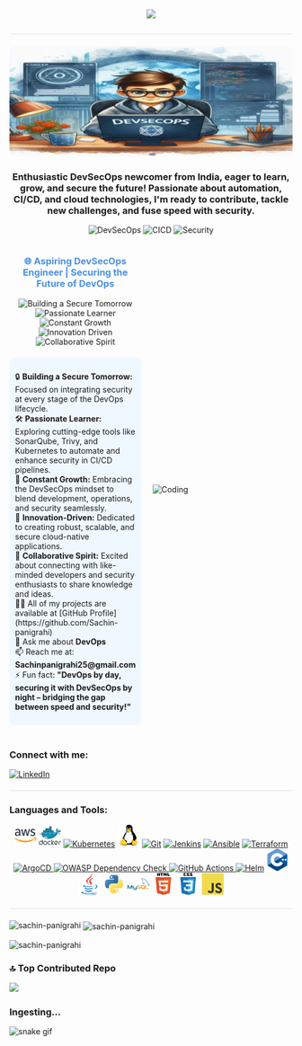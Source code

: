 <h1 align="center">
  <a href="https://git.io/typing-svg">
    <img src="https://readme-typing-svg.herokuapp.com/?lines=Hi+There!+👋;+I'm+Sachin+Panigrahi!;+DevSecOps+Enthusiast;Always+Learning+and+Growing!;&center=true&width=500&size=30">
  </a>
</h1>

<hr style="border: none; height: 2px; background-color: #eee; margin: 20px 0;">
<img src="DevSecOps_1024x400.png" alt="DevSecOps Enthusiast Banner" 
     style="width: 100%; border-radius: 10px; max-height: 250px; height: auto; transition: transform 0.5s ease-in-out;" 
     onmouseover="this.style.transform='scale(1.05)';" onmouseout="this.style.transform='scale(1)';">

<h3 align="center">Enthusiastic DevSecOps newcomer from India, eager to learn, grow, and secure the future! Passionate about automation, CI/CD, and cloud technologies, I'm ready to contribute, tackle new challenges, and fuse speed with security.</h3>

<p align="center">
  <img src="https://img.shields.io/badge/DevSecOps-Enthusiast-blue?style=for-the-badge" alt="DevSecOps">
  <img src="https://img.shields.io/badge/CICD-Automation-green?style=for-the-badge" alt="CICD">
  <img src="https://img.shields.io/badge/Security-First-red?style=for-the-badge" alt="Security">
</p>         
<div style="display: flex; justify-content: space-between; align-items: center;">
  <div style="flex: 1; max-width: 600px; margin-right: 20px;">
    <h3 align="center" style="color: #4A90E2;">🌐 <strong>Aspiring DevSecOps Engineer</strong> | Securing the Future of DevOps</h3>
    <p align="center">
      <img src="https://img.shields.io/badge/Building_a_Secure_Tomorrow-🔒-blue?style=flat&logo=security" alt="Building a Secure Tomorrow" />
      <img src="https://img.shields.io/badge/Passionate_Learner-🛠️-orange?style=flat&logo=book" alt="Passionate Learner" />
      <img src="https://img.shields.io/badge/Constant_Growth-🌱-green?style=flat&logo=growth" alt="Constant Growth" />
      <img src="https://img.shields.io/badge/Innovation_Driven-🚀-purple?style=flat&logo=rocket" alt="Innovation Driven" />
      <img src="https://img.shields.io/badge/Collaborative_Spirit-🤝-pink?style=flat&logo=people" alt="Collaborative Spirit" />
    </p>
    <div style="max-width: 600px; margin: 20px auto; padding: 10px; background-color: #f0f8ff; border-radius: 10px;">
      <ul style="list-style-type: none; padding: 0; text-align: left;">
        <li>🔒 <strong>Building a Secure Tomorrow:</strong> Focused on integrating security at every stage of the DevOps lifecycle.</li>
        <li>🛠️ <strong>Passionate Learner:</strong> Exploring cutting-edge tools like SonarQube, Trivy, and Kubernetes to automate and enhance security in CI/CD pipelines.</li>
        <li>🌱 <strong>Constant Growth:</strong> Embracing the DevSecOps mindset to blend development, operations, and security seamlessly.</li>
        <li>🚀 <strong>Innovation-Driven:</strong> Dedicated to creating robust, scalable, and secure cloud-native applications.</li>
        <li>🤝 <strong>Collaborative Spirit:</strong> Excited about connecting with like-minded developers and security enthusiasts to share knowledge and ideas.</li>
        <li>👨‍💻 All of my projects are available at [GitHub Profile](https://github.com/Sachin-panigrahi)</li>
        <li>💬 Ask me about <strong>DevOps</strong></li>
        <li>📫 Reach me at: <strong>Sachinpanigrahi25@gmail.com</strong></li>
        <li>⚡ Fun fact: <strong>"DevOps by day, securing it with DevSecOps by night – bridging the gap between speed and security!"</strong></li>
      </ul>
    </div>
  </div>
  <div style="flex: 0 0 auto;">
  <img align="right" alt="Coding" width="400" src="https://media1.tenor.com/m/GfSX-u7VGM4AAAAC/coding.gif">
  </div>
</div>
<!-- <hr style="border: none; height: 2px; background-color: #eee; margin: 20px 0;"> -->
<h3 align="left">Connect with me:</h3>
<p align="left">
  <a href="https://www.linkedin.com/in/sachin-p-565557317/" target="_blank"><img src="https://raw.githubusercontent.com/rahuldkjain/github-profile-readme-generator/master/src/images/icons/Social/linked-in-alt.svg" alt="LinkedIn" height="30" width="40" /></a>
</p>

<hr style="border: none; height: 2px; background-color: #eee; margin: 20px 0;">

<h3 align="left">Languages and Tools:</h3>
<p align="center">
  <a href="https://aws.amazon.com" target="_blank"><img src="https://raw.githubusercontent.com/devicons/devicon/master/icons/amazonwebservices/amazonwebservices-original-wordmark.svg" alt="AWS" width="40" height="40"/></a> 
  <a href="https://www.docker.com/" target="_blank"><img src="https://raw.githubusercontent.com/devicons/devicon/master/icons/docker/docker-original-wordmark.svg" alt="Docker" width="40" height="40"/></a>
  <a href="https://kubernetes.io" target="_blank"><img src="https://www.vectorlogo.zone/logos/kubernetes/kubernetes-icon.svg" alt="Kubernetes" width="40" height="40"/></a> 
  <a href="https://www.linux.org/" target="_blank"><img src="https://raw.githubusercontent.com/devicons/devicon/master/icons/linux/linux-original.svg" alt="Linux" width="40" height="40"/></a> 
  <a href="https://git-scm.com/" target="_blank"><img src="https://www.vectorlogo.zone/logos/git-scm/git-scm-icon.svg" alt="Git" width="40" height="40"/></a>
  <a href="https://www.jenkins.io" target="_blank"><img src="https://www.vectorlogo.zone/logos/jenkins/jenkins-icon.svg" alt="Jenkins" width="40" height="40"/></a>
  <a href="https://www.ansible.com/" target="_blank"><img src="https://www.vectorlogo.zone/logos/ansible/ansible-icon.svg" alt="Ansible" width="40" height="40"/></a>
    <a href="https://www.terraform.io/" target="_blank"><img src="https://www.vectorlogo.zone/logos/terraformio/terraformio-icon.svg" alt="Terraform" width="40" height="40"/></a>
  <a href="https://argo-cd.readthedocs.io/en/stable/" target="_blank">
  <img src="https://raw.githubusercontent.com/argoproj/argoproj/master/docs/assets/argo.png" alt="ArgoCD" width="40" height="40"/>
</a>
 <a href="https://owasp.org/www-project-dependency-check/" target="_blank">
  <img src="https://owasp.org/assets/images/logo.png" alt="OWASP Dependency Check" width="40" height="40"/>
</a>
<a href="https://github.com/features/actions" target="_blank">
  <img src="https://avatars.githubusercontent.com/u/44036562?s=200&v=4" alt="GitHub Actions" width="40" height="40"/>
</a>
  <a href="https://helm.sh/" target="_blank"><img src="https://www.vectorlogo.zone/logos/helmsh/helmsh-icon.svg" alt="Helm" width="40" height="40"/></a>
  <a href="https://www.cplusplus.com/" target="_blank"><img src="https://raw.githubusercontent.com/devicons/devicon/master/icons/cplusplus/cplusplus-original.svg" alt="C++" width="40" height="40"/></a>
   <a href="https://www.java.com" target="_blank"><img src="https://raw.githubusercontent.com/devicons/devicon/master/icons/java/java-original.svg" alt="Java" width="40" height="40"/></a>
    <a href="https://www.python.org" target="_blank"><img src="https://raw.githubusercontent.com/devicons/devicon/master/icons/python/python-original.svg" alt="Python" width="40" height="40"/></a>
   <a href="https://www.mysql.com/" target="_blank"><img src="https://raw.githubusercontent.com/devicons/devicon/master/icons/mysql/mysql-original-wordmark.svg" alt="MySQL" width="40" height="40"/></a>
    <a href="https://www.w3.org/html/" target="_blank"><img src="https://raw.githubusercontent.com/devicons/devicon/master/icons/html5/html5-original-wordmark.svg" alt="HTML" width="40" height="40"/></a>
  <a href="https://www.w3schools.com/css/" target="_blank"><img src="https://raw.githubusercontent.com/devicons/devicon/master/icons/css3/css3-original-wordmark.svg" alt="CSS" width="40" height="40"/></a>
  <a href="https://developer.mozilla.org/en-US/docs/Web/JavaScript" target="_blank"><img src="https://raw.githubusercontent.com/devicons/devicon/master/icons/javascript/javascript-original.svg" alt="JavaScript" width="40" height="40"/></a>
</p>


<hr style="border: none; height: 2px; background-color: #eee; margin: 20px 0;">


<p><img align="left" src="https://github-readme-stats.vercel.app/api/top-langs?username=sachin-panigrahi&show_icons=true&locale=en&layout=compact" alt="sachin-panigrahi" /></p>



<p>&nbsp;<img align="center" src="https://github-readme-stats.vercel.app/api?username=Sachin-panigrahi&show_icons=true&locale=en" alt="sachin-panigrahi" /></p>

<p><img align="center" src="https://github-readme-streak-stats.herokuapp.com/?user=Sachin-panigrahi&" alt="sachin-panigrahi" /></p>

### 🔝 Top Contributed Repo
![](https://github-contributor-stats.vercel.app/api?username=Sachin-panigrahi&limit=5&theme=flat&combine_all_yearly_contributions=true)

### Ingesting...
![snake gif](https://github.com/Sachin-panigrahi/Sachin-panigrahi/blob/output/github-contribution-grid-snake.gif)




